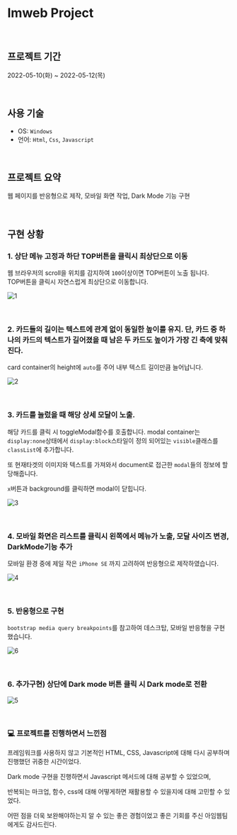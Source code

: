 # Imweb Project

<br>


## 프로젝트 기간



2022-05-10(화) ~ 2022-05-12(목)

<br>


## 사용 기술


- OS: `Windows`
- 언어: `Html`, `Css`, `Javascript`


<br>

## 프로젝트 요약 



웹 페이지를 반응형으로 제작, 모바일 화면 작업, Dark Mode 기능 구현 


<br>

## 구현 상황

### 1. 상단 메뉴 고정과 하단 TOP버튼을 클릭시 최상단으로 이동


웹 브라우저의 scroll을 위치를 감지하여 `100`이상이면 TOP버튼이 노출 됩니다. <br>
TOP버튼을 클릭시 자연스럽게 최상단으로 이동합니다. 

![1](https://user-images.githubusercontent.com/68775082/167969547-e7cf6a18-a2cc-4cec-8f86-0d30a7d7e1f2.gif)

<br>

### 2. 카드들의 길이는 텍스트에 관계 없이 동일한 높이를 유지. 단, 카드 중 하나의 카드의 텍스트가 길어졌을 때 남은 두 카드도 높이가 가장 긴 축에 맞춰진다.



card container의 height에 `auto`를 주어 내부 텍스트 길이만큼 늘어납니다. 

![2](https://user-images.githubusercontent.com/68775082/167969886-15930ec8-4d21-4a3b-af24-a6c428c27fb2.gif)



<br>

### 3. 카드를 눌렀을 때 해당 상세 모달이 노출.


해당 카드를 클릭 시 toggleModal함수를 호출합니다. modal container는 `display:none`상태에서 `display:block`스타일이 정의 되어있는 `visible`클래스를 `classList`에 추가합니다.

또 현재타겟의 이미지와 텍스트를 가져와서 document로 접근한 `modal`들의 정보에 할당해줍니다. 

`x`버튼과 background를 클릭하면 modal이 닫힙니다. 

![3](https://user-images.githubusercontent.com/68775082/167970253-04dd71d7-0b6d-46b4-81b6-2ae7eb63ec1e.gif)




<br>

### 4. 모바일 화면은 리스트를 클릭시 왼쪽에서 메뉴가 노출, 모달 사이즈 변경, DarkMode기능 추가

모바일 환경 중에 제일 작은 `iPhone SE` 까지 고려하여 반응형으로 제작하였습니다. 


![4](https://user-images.githubusercontent.com/68775082/167970533-8b304a5f-5091-421d-ae21-1685d9513bb0.gif)


<br>

### 5. 반응형으로 구현

`bootstrap media query breakpoints`를 참고하여 데스크탑, 모바일 반응형을 구현했습니다. 


![6](https://user-images.githubusercontent.com/68775082/167971815-58b5cf0f-c219-43b3-a9dc-a2faa9e5c158.gif)



<br>

### 6. 추가구현) 상단에 Dark mode 버튼 클릭 시 Dark mode로 전환

![5](https://user-images.githubusercontent.com/68775082/167970621-fb015992-b939-48af-acd3-7ef591116470.gif)




<br>

### 💻 프로젝트를 진행하면서 느낀점


프레임워크를 사용하지 않고 기본적인 HTML, CSS, Javascript에 대해 다시 공부하며 진행했던 귀중한 시간이었다.

Dark mode 구현을 진행하면서 Javascript 메서드에 대해 공부할 수 있었으며, 

반복되는 마크업, 함수, css에 대해 어떻게하면 재활용할 수 있을지에 대해 고민할 수 있었다.

어떤 점을 더욱 보완해야하는지 알 수 있는 좋은 경험이었고 좋은 기회를 주신 아임웹팀에게도 감사드린다.


